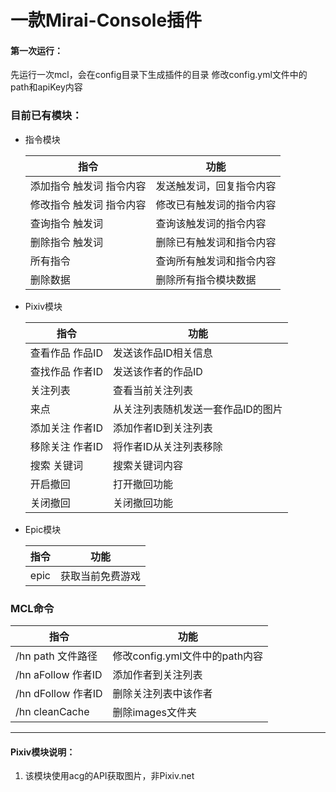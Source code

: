 一款Mirai-Console插件
====================
#### 第一次运行：
  先运行一次mcl，会在config目录下生成插件的目录
  修改config.yml文件中的path和apiKey内容
### 目前已有模块：
- 指令模块

  | 指令            | 功能           |
  |---------------|---------------|
  | 添加指令 触发词 指令内容 | 发送触发词，回复指令内容 |
  | 修改指令 触发词 指令内容 | 修改已有触发词的指令内容 |
  | 查询指令 触发词      | 查询该触发词的指令内容 |
  | 删除指令 触发词      | 删除已有触发词和指令内容 |
  | 所有指令          | 查询所有触发词和指令内容 |
  | 删除数据          | 删除所有指令模块数据 |

- Pixiv模块

  | 指令        | 功能                 |
  |--------------------|-----|
  | 查看作品 作品ID | 发送该作品ID相关信息        |
  | 查找作品 作者ID | 发送该作者的作品ID         |
  | 关注列表      | 查看当前关注列表           |
  | 来点        | 从关注列表随机发送一套作品ID的图片 |
  | 添加关注 作者ID | 添加作者ID到关注列表        |
  | 移除关注 作者ID | 将作者ID从关注列表移除       |
  | 搜索 关键词      | 搜索关键词内容            |
  | 开启撤回      | 打开撤回功能             |
  | 关闭撤回      | 关闭撤回功能             |

 - Epic模块

   | 指令            | 功能           |
   |---------------|---------------|
   |epic|获取当前免费游戏|
  
### MCL命令
  |指令|功能|
  |-----|-----|
  |/hn path 文件路径|修改config.yml文件中的path内容|
  |/hn aFollow 作者ID |添加作者到关注列表|
  |/hn dFollow 作者ID |删除关注列表中该作者|
  |/hn cleanCache |删除images文件夹|

---------------------------------------------------------------------
#### Pixiv模块说明：
1. 该模块使用acg的API获取图片，非Pixiv.net
